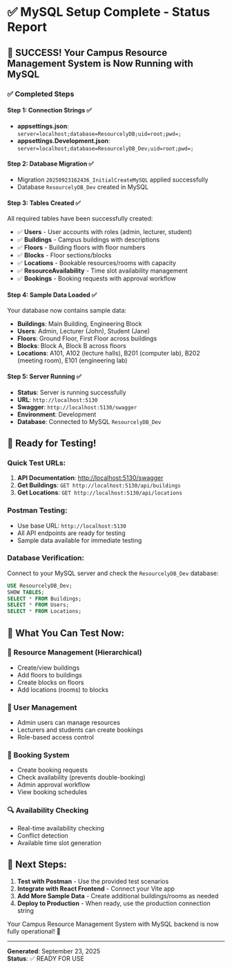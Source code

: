 # ✅ MySQL Setup Complete - Status Report

## 🎉 SUCCESS! Your Campus Resource Management System is Now Running with MySQL

### ✅ Completed Steps

#### Step 1: Connection Strings ✅
- **appsettings.json**: `server=localhost;database=ResourcelyDB;uid=root;pwd=;`
- **appsettings.Development.json**: `server=localhost;database=ResourcelyDB_Dev;uid=root;pwd=;`

#### Step 2: Database Migration ✅
- Migration `20250923162436_InitialCreateMySQL` applied successfully
- Database `ResourcelyDB_Dev` created in MySQL

#### Step 3: Tables Created ✅
All required tables have been successfully created:
- ✅ **Users** - User accounts with roles (admin, lecturer, student)
- ✅ **Buildings** - Campus buildings with descriptions
- ✅ **Floors** - Building floors with floor numbers
- ✅ **Blocks** - Floor sections/blocks
- ✅ **Locations** - Bookable resources/rooms with capacity
- ✅ **ResourceAvailability** - Time slot availability management
- ✅ **Bookings** - Booking requests with approval workflow

#### Step 4: Sample Data Loaded ✅
Your database now contains sample data:
- **Buildings**: Main Building, Engineering Block
- **Users**: Admin, Lecturer (John), Student (Jane)
- **Floors**: Ground Floor, First Floor across buildings
- **Blocks**: Block A, Block B across floors
- **Locations**: A101, A102 (lecture halls), B201 (computer lab), B202 (meeting room), E101 (engineering lab)

#### Step 5: Server Running ✅
- **Status**: Server is running successfully
- **URL**: `http://localhost:5130`
- **Swagger**: `http://localhost:5130/swagger`
- **Environment**: Development
- **Database**: Connected to MySQL `ResourcelyDB_Dev`

## 🧪 Ready for Testing!

### Quick Test URLs:
1. **API Documentation**: [http://localhost:5130/swagger](http://localhost:5130/swagger)
2. **Get Buildings**: `GET http://localhost:5130/api/buildings`
3. **Get Locations**: `GET http://localhost:5130/api/locations`

### Postman Testing:
- Use base URL: `http://localhost:5130`
- All API endpoints are ready for testing
- Sample data available for immediate testing

### Database Verification:
Connect to your MySQL server and check the `ResourcelyDB_Dev` database:
```sql
USE ResourcelyDB_Dev;
SHOW TABLES;
SELECT * FROM Buildings;
SELECT * FROM Users;
SELECT * FROM Locations;
```

## 🎯 What You Can Test Now:

### 🏢 Resource Management (Hierarchical)
- Create/view buildings
- Add floors to buildings
- Create blocks on floors
- Add locations (rooms) to blocks

### 👥 User Management
- Admin users can manage resources
- Lecturers and students can create bookings
- Role-based access control

### 📅 Booking System
- Create booking requests
- Check availability (prevents double-booking)
- Admin approval workflow
- View booking schedules

### 🔍 Availability Checking
- Real-time availability checking
- Conflict detection
- Available time slot generation

## 🚀 Next Steps:

1. **Test with Postman** - Use the provided test scenarios
2. **Integrate with React Frontend** - Connect your Vite app
3. **Add More Sample Data** - Create additional buildings/rooms as needed
4. **Deploy to Production** - When ready, use the production connection string

Your Campus Resource Management System with MySQL backend is now fully operational! 🎉

---
**Generated**: September 23, 2025  
**Status**: ✅ READY FOR USE